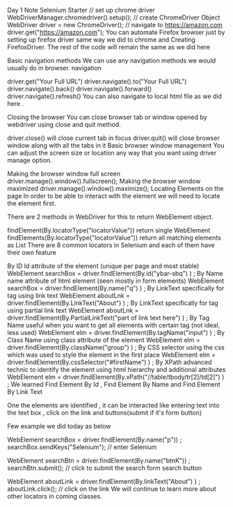 Day 1 Note
Selenium Starter
// set up chrome driver
WebDriverManager.chromedriver().setup();
// create ChromeDriver Object
WebDriver driver = new ChromeDriver();
// navigate to https://amazon.com
driver.get("https://amazon.com");
You can automate Firefox browser just by setting up firefox driver same way we did to chrome and Creating FirefoxDriver. The rest of the code will remain the same as we did here

Basic navigation methods
We can use any navigation methods we would usually do in browser. navigation

driver.get("Your Full URL")
driver.navigate().to("Your Full URL")
driver.navigate().back()
driver.navigate().forward()
driver.navigate().refresh()
You can also navigate to local html file as we did here .

Closing the browser
You can close browser tab or window opened by webdriver using close and quit method.

driver.close() will close current tab in focus
driver.quit() will close browser window along with all the tabs in it
Basic browser window management
You can adjust the screen size or location any way that you want using driver manage option.

Making the browser window full screen
driver.manage().window().fullscreen();
Making the browser window maximized
driver.manage().window().maximize();
Locating Elements on the page
In order to be able to interact with the element we will need to locate the element first.

There are 2 methods in WebDriver for this to return WebElement object.

findElement(By.locatorType("locatorValue")) return single WebElement
findElements(By.locatorType("locatorValue")) return all matching elements as List<WebElement>
There are 8 common locators in Selenium and each of them have their own feature

By ID
Id attribute of the element (unique per page and most stable)
WebElement searchBox = driver.findElement(By.id("ybar-sbq") ) ;
By Name
name attribute of html element (seen mostly in form elements)
WebElement searchBox = driver.findElement(By.name("q") ) ;
By LinkText
specifically for <a> tag using link text
WebElement aboutLnk = driver.findElement(By.LinkText("About") ) ;
By LinkText
specifically for <a> tag using partial link text
WebElement aboutLnk = driver.findElement(By.PartialLinkText("part of link text here") ) ;
By Tag Name
useful when you want to get all elements with certain tag (not ideal, less used)
WebElement elm = driver.findElement(By.tagName("input") ) ;
By Class Name
using class attribute of the element
WebElement elm = driver.findElement(By.className("group") ) ;
By CSS selector
using the css which was used to style the element in the first place
WebElement elm = driver.findElement(By.cssSelector("#firstName") ) ;
By XPath
advanced technic to identify the element using html hierarchy and additional attributes
WebElement elm = driver.findElement(By.xPath("//table/tbody/tr[2]/td[2]") ) ;
We learned Find Element By Id , Find Element By Name and Find Element By Link Text

One the elements are identified , it can be interacted like entering text into the text box , click on the link and buttons(submit if it's form button)

Few example we did today as below

WebElement searchBox = driver.findElement(By.name("p")) ;
searchBox.sendKeys("Selenium"); // enter Selenium

WebElement searchBtn = driver.findElement(By.name("btnK")) ;
searchBtn.submit(); // click to submit the search form search button

WebElement aboutLink = driver.findElement(By.linkText("About") ) ;
aboutLink.click();  // click on the link
We will continue to learn more about other locators in coming classes.